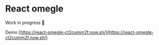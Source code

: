 # React omegle 

Work in progress :hammer:

Demo [https://react-omegle-ct2cumm2f.now.sh/](https://react-omegle-ct2cumm2f.now.sh/)
